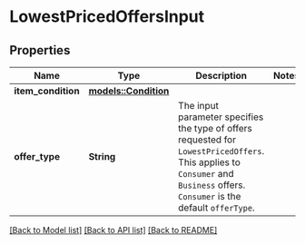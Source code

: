 # LowestPricedOffersInput

## Properties

Name | Type | Description | Notes
------------ | ------------- | ------------- | -------------
**item_condition** | [**models::Condition**](Condition.md) |  | 
**offer_type** | **String** | The input parameter specifies the type of offers requested for `LowestPricedOffers`. This applies to `Consumer` and `Business` offers. `Consumer` is the default `offerType`. | 

[[Back to Model list]](../README.md#documentation-for-models) [[Back to API list]](../README.md#documentation-for-api-endpoints) [[Back to README]](../README.md)



